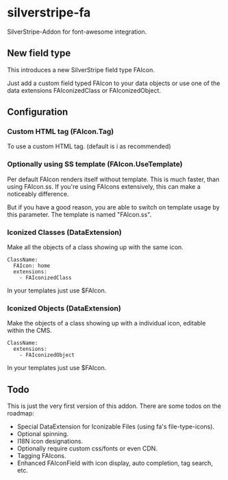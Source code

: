 silverstripe-fa
===============

SilverStripe-Addon for font-awesome integration.

## New field type
This introduces a new SilverStripe field type FAIcon.

Just add a custom field typed FAIcon to your data objects or use one of the data extensions FAIconizedClass or FAIconizedObject.

## Configuration
### Custom HTML tag (FAIcon.Tag)
To use a custom HTML tag. (default is i as recommended)

### Optionally using SS template (FAIcon.UseTemplate)
Per default FAIcon renders itself without template. This is much faster, than using FAIcon.ss. If you're using FAIcons extensively, this can make a noticeably difference.

But if you have a good reason, you are able to switch on template usage by this parameter. The template is named "FAIcon.ss".

### Iconized Classes (DataExtension)
Make all the objects of a class showing up with the same icon.

    ClassName:
      FAIcon: home
      extensions:
        - FAIconizedClass

In your templates just use $FAIcon.

### Iconized Objects (DataExtension)
Make the objects of a class showing up with a individual icon, editable within the CMS.

    ClassName:
      extensions:
        - FAIconizedObject

In your templates just use $FAIcon.

## Todo
This is just the very first version of this addon. There are some todos on the roadmap:

* Special DataExtension for Iconizable Files (using fa's file-type-icons).
* Optional spinning.
* I18N icon designations.
* Optionally require custom css/fonts or even CDN.
* Tagging FAIcons.
* Enhanced FAIconField with icon display, auto completion, tag search, etc.

